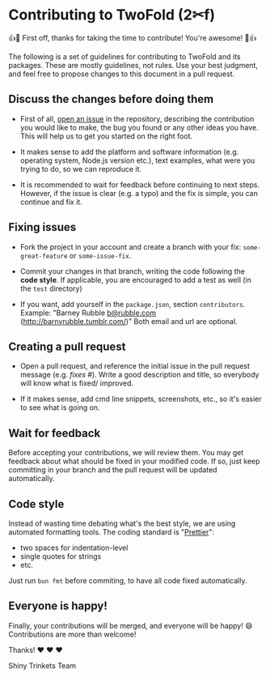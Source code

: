 # Contributing to TwoFold (2✂︎f)

:+1::tada: First off, thanks for taking the time to contribute! You're awesome!
:tada::+1:

The following is a set of guidelines for contributing to TwoFold and its
packages. These are mostly guidelines, not rules. Use your best judgment, and
feel free to propose changes to this document in a pull request.

## Discuss the changes before doing them

- First of all,
  [open an issue](https://github.com/ShinyTrinkets/twofold.ts/issues) in the
  repository, describing the contribution you would like to make, the bug you
  found or any other ideas you have. This will help us to get you started on the
  right foot.

- It makes sense to add the platform and software information (e.g. operating
  system, Node.js version etc.), text examples, what were you trying to do, so
  we can reproduce it.

- It is recommended to wait for feedback before continuing to next steps.
  However, if the issue is clear (e.g. a typo) and the fix is simple, you can
  continue and fix it.

## Fixing issues

- Fork the project in your account and create a branch with your fix:
  `some-great-feature` or `some-issue-fix`.

- Commit your changes in that branch, writing the code following the **code
  style**. If applicable, you are encouraged to add a test as well (in the
  `test` directory)

- If you want, add yourself in the `package.json`, section `contributors`.
  Example: "Barney Rubble <b@rubble.com> (http://barnyrubble.tumblr.com/)" Both
  email and url are optional.

## Creating a pull request

- Open a pull request, and reference the initial issue in the pull request
  message (e.g. _fixes #<your-issue-number>_). Write a good description and
  title, so everybody will know what is fixed/ improved.

- If it makes sense, add cmd line snippets, screenshots, etc., so it's easier to
  see what is going on.

## Wait for feedback

Before accepting your contributions, we will review them. You may get feedback
about what should be fixed in your modified code. If so, just keep committing in
your branch and the pull request will be updated automatically.

## Code style

Instead of wasting time debating what's the best style, we are using automated
formatting tools. The coding standard is "[Prettier](https://prettier.io)":

- two spaces for indentation-level
- single quotes for strings
- etc.

Just run `bun fmt` before commiting, to have all code fixed automatically.

## Everyone is happy!

Finally, your contributions will be merged, and everyone will be happy! :smile:
Contributions are more than welcome!

Thanks! :heart: :heart: :heart:

Shiny Trinkets Team
